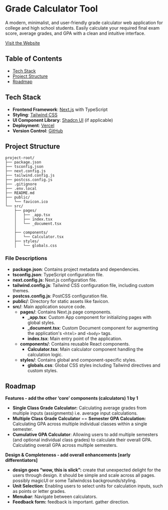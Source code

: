 # Grade Calculator Tool

A modern, minimalist, and user-friendly grade calculator web application for college and high school students. Easily calculate your required final exam score, average grades, and GPA with a clean and intuitive interface.

[Visit the Website](https://your-website-url.com)

## Table of Contents

- [Tech Stack](#tech-stack)
- [Project Structure](#project-structure)
- [Roadmap](#roadmap)

## Tech Stack

- **Frontend Framework**: [Next.js](https://nextjs.org/) with TypeScript
- **Styling**: [Tailwind CSS](https://tailwindcss.com/)
- **UI Component Library**: [Shadcn UI](https://ui.shadcn.com/) (if applicable)
- **Deployment**: [Vercel](https://vercel.com/)
- **Version Control**: [GitHub](https://github.com/)

## Project Structure
    project-root/
    ├── package.json
    ├── tsconfig.json
    ├── next.config.js
    ├── tailwind.config.js
    ├── postcss.config.js
    ├── .gitignore
    ├── .env.local
    ├── README.md
    ├── public/
    │   └── favicon.ico
    └── src/
        ├── pages/
        │   ├── _app.tsx
        │   ├── index.tsx
        │   └── _document.tsx
        │  
        ├── components/
        │   └── Calculator.tsx
        ├── styles/
        │   └── globals.css
 

### File Descriptions

- **package.json**: Contains project metadata and dependencies.
- **tsconfig.json**: TypeScript configuration file.
- **next.config.js**: Next.js configuration file.
- **tailwind.config.js**: Tailwind CSS configuration file, including custom themes.
- **postcss.config.js**: PostCSS configuration file.
- **public/**: Directory for static assets like favicon.
- **src/**: Main application source code.
  - **pages/**: Contains Next.js page components.
    - **\_app.tsx**: Custom App component for initializing pages with global styles.
    - **\_document.tsx**: Custom Document component for augmenting the application's `<html>` and `<body>` tags.
    - **index.tsx**: Main entry point of the application.
  - **components/**: Contains reusable React components.
    - **Calculator.tsx**: Main calculator component handling the calculation logic.
  - **styles/**: Contains global and component-specific styles.
    - **globals.css**: Global CSS styles including Tailwind directives and custom styles.

## Roadmap

**Features - add the other ‘core’ components (calculators) 1 by 1**

- **Single Class Grade Calculator:** Calculating average grades from multiple inputs (assignments) i.e. average input calculations.
- **Multiple Class Grade Calculator** == **Semester GPA Calculation:** Calculating GPA across multiple individual classes within a single semester.
- **Cumulative GPA Calculator**: Allowing users to add multiple semesters (and optional individual class grades) to calculate their overall GPA. Calculating overall GPA across multiple semesters.

**Design & Completeness - add overall enhancements [early differentiators]**

- **design goes “wow, this is slick”:** create that unexpected delight for the users through design. it should be simple and scale across all pages. possibly magicUI or some Tailwindcss backgrounds/styling.
- **Unit Selection**: Enabling users to select units for calculation inputs, such as points or letter grades.
- **Menubar**: Navigate between calculators.
- **Feedback form:** feedback is important. gather direction.
